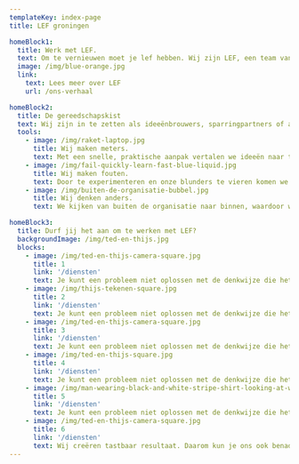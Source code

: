 ```yaml
---
templateKey: index-page
title: LEF groningen

homeBlock1:
  title: Werk met LEF.
  text: Om te vernieuwen moet je lef hebben. Wij zijn LEF, een team van twintigers met bravoure en een scherpe blik. Door te confronteren en te verrassen dagen wij organisaties uit om te innoveren en te veranderen.
  image: /img/blue-orange.jpg
  link:
    text: Lees meer over LEF
    url: /ons-verhaal

homeBlock2:
  title: De gereedschapskist
  text: Wij zijn in te zetten als ideeënbrouwers, sparringpartners of aanjagers. We beginnen klein en creëren stap voor stap iets groots. Zo bewegen wij, en zo willen we anderen in beweging brengen.
  tools:
    - image: /img/raket-laptop.jpg
      title: Wij maken meters.
      text: Met een snelle, praktische aanpak vertalen we ideeën naar tastbaar resultaat.
    - image: /img/fail-quickly-learn-fast-blue-liquid.jpg
      title: Wij maken fouten.
      text: Door te experimenteren en onze blunders te vieren komen we verder.
    - image: /img/buiten-de-organisatie-bubbel.jpg
      title: Wij denken anders.
      text: We kijken van buiten de organisatie naar binnen, waardoor we kritisch en onbevangen zijn.

homeBlock3:
  title: Durf jij het aan om te werken met LEF?
  backgroundImage: /img/ted-en-thijs.jpg
  blocks:
    - image: /img/ted-en-thijs-camera-square.jpg
      title: 1
      link: '/diensten'
      text: Je kunt een probleem niet oplossen met de denkwijze die het veroorzaakt heeft. Daarom brouwen wij nieuwe ideeën, buiten de kaders.
    - image: /img/thijs-tekenen-square.jpg
      title: 2
      link: '/diensten'
      text: Je kunt een probleem niet oplossen met de denkwijze die het veroorzaakt heeft. Daarom brouwen wij nieuwe ideeën, buiten de kaders.
    - image: /img/ted-en-thijs-camera-square.jpg
      title: 3
      link: '/diensten'
      text: Je kunt een probleem niet oplossen met de denkwijze die het veroorzaakt heeft. Daarom brouwen wij nieuwe ideeën, buiten de kaders.
    - image: /img/ted-en-thijs-square.jpg
      title: 4
      link: '/diensten'
      text: Je kunt een probleem niet oplossen met de denkwijze die het veroorzaakt heeft. Daarom brouwen wij nieuwe ideeën, buiten de kaders.
    - image: /img/man-wearing-black-and-white-stripe-shirt-looking-at-white-212286.jpg
      title: 5
      link: '/diensten'
      text: Je kunt een probleem niet oplossen met de denkwijze die het veroorzaakt heeft. Daarom brouwen wij nieuwe ideeën, buiten de kaders.
    - image: /img/ted-en-thijs-camera-square.jpg
      title: 6
      link: '/diensten'
      text: Wij creëren tastbaar resultaat. Daarom kun je ons ook benaderen als er iets op touw moet worden gezet.
---
```

